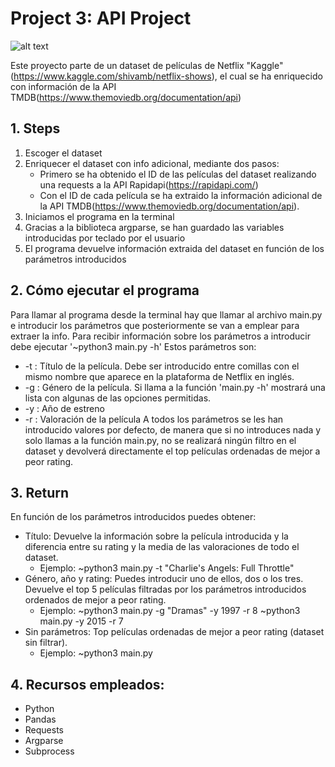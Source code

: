 # Project 3: API Project

![alt text](https://www.elplural.com/uploads/s1/62/52/27/logotipo-de-netflix_4_800x450.jpeg)

Este proyecto parte de un dataset de películas de Netflix "Kaggle"(https://www.kaggle.com/shivamb/netflix-shows), el cual se ha enriquecido con información de la API TMDB(https://www.themoviedb.org/documentation/api)


## 1. Steps

1. Escoger el dataset
2. Enriquecer el dataset con info adicional, mediante dos pasos:
    - Primero se ha obtenido el ID de las películas del dataset realizando una requests a la API Rapidapi(https://rapidapi.com/)
    - Con el ID de cada película se ha extraido la información adicional de la API TMDB(https://www.themoviedb.org/documentation/api).
3. Iniciamos el programa en la terminal
4. Gracias a la biblioteca argparse, se han guardado las variables introducidas por teclado por el usuario
5. El programa devuelve información extraida del dataset en función de los parámetros introducidos

## 2. Cómo ejecutar el programa

Para llamar al programa desde la terminal hay que llamar al archivo main.py e introducir los parámetros que posteriormente se van a emplear para extraer la info. 
Para recibir información sobre los parámetros a introducir debe ejecutar '~python3 main.py -h'
Estos parámetros son:
- -t : Título de la película. Debe ser introducido entre comillas con el mismo nombre que aparece en la plataforma de Netflix en inglés.
- -g : Género de la película. Si llama a la función 'main.py -h' mostrará una lista con algunas de las opciones permitidas.
- -y : Año de estreno
- -r : Valoración de la película
A todos los parámetros se les han introducido valores por defecto, de manera que si no introduces nada y solo llamas a la función main.py, no se realizará ningún filtro en el dataset y devolverá directamente el top películas ordenadas de mejor a peor rating.


## 3. Return
En función de los parámetros introducidos puedes obtener:
- Título: Devuelve la información sobre la película introducida y la diferencia entre su rating y la media de las valoraciones de todo el dataset.
    - Ejemplo:    ~python3 main.py -t "Charlie's Angels: Full Throttle"
- Género, año y rating: Puedes introducir uno de ellos, dos o los tres. Devuelve el top 5 películas filtradas por los parámetros introducidos ordenados de mejor a peor rating.
    - Ejemplo:    ~python3 main.py -g "Dramas" -y 1997 -r 8         ~python3 main.py -y 2015 -r 7
- Sin parámetros: Top películas ordenadas de mejor a peor rating (dataset sin filtrar).
    - Ejemplo:    ~python3 main.py

## 4. Recursos empleados:
- Python
- Pandas
- Requests
- Argparse
- Subprocess

